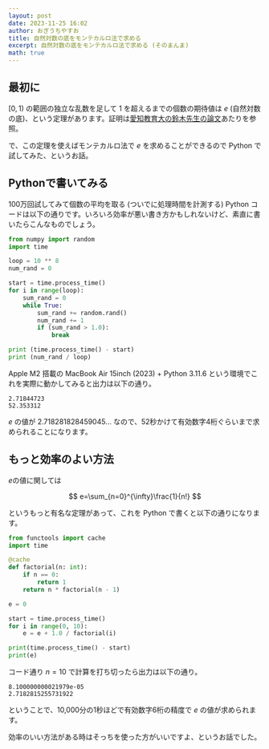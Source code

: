 ```yaml
---
layout: post
date: 2023-11-25 16:02
author: おぎうちやすお
title: 自然対数の底をモンテカルロ法で求める
excerpt: 自然対数の底をモンテカルロ法で求める (そのまんま)
math: true
---
```


## 最初に

$[0, 1)$ の範囲の独立な乱数を足して $1$ を超えるまでの個数の期待値は $e$ (自然対数の底)、という定理があります。証明は[愛知教育大の鈴木先生の論文](https://aue.repo.nii.ac.jp/records/2871)あたりを参照。

で、この定理を使えばモンテカルロ法で $e$ を求めることができるので Python で試してみた、というお話。

## Pythonで書いてみる

100万回試してみて個数の平均を取る (ついでに処理時間を計測する) Python コードは以下の通りです。いろいろ効率が悪い書き方かもしれないけど、素直に書いたらこんなものでしょう。

```python
from numpy import random
import time

loop = 10 ** 8
num_rand = 0

start = time.process_time()
for i in range(loop):
    sum_rand = 0
    while True:
        sum_rand += random.rand()
        num_rand += 1
        if (sum_rand > 1.0):
            break

print (time.process_time() - start)
print (num_rand / loop)
```
Apple M2 搭載の MacBook Air 15inch (2023) + Python 3.11.6 という環境でこれを実際に動かしてみると出力は以下の通り。

```
2.71844723
52.353312
```
$e$ の値が $2.718281828459045...$ なので、52秒かけて有効数字4桁ぐらいまで求められることになります。

## もっと効率のよい方法

$e$の値に関しては

$$
e=\sum_{n=0}^{\infty}\frac{1}{n!}
$$

というもっと有名な定理があって、これを Python で書くと以下の通りになります。

```python
from functools import cache
import time

@cache
def factorial(n: int):
    if n == 0:
        return 1
    return n * factorial(n - 1)

e = 0

start = time.process_time()
for i in range(0, 10):
    e = e + 1.0 / factorial(i)

print(time.process_time() - start)
print(e)
```
コード通り $n=10$ で計算を打ち切ったら出力は以下の通り。

```
8.100000000021979e-05
2.7182815255731922
```
ということで、10,000分の1秒ほどで有効数字6桁の精度で $e$ の値が求められます。

効率のいい方法がある時はそっちを使った方がいいですよ、というお話でした。
